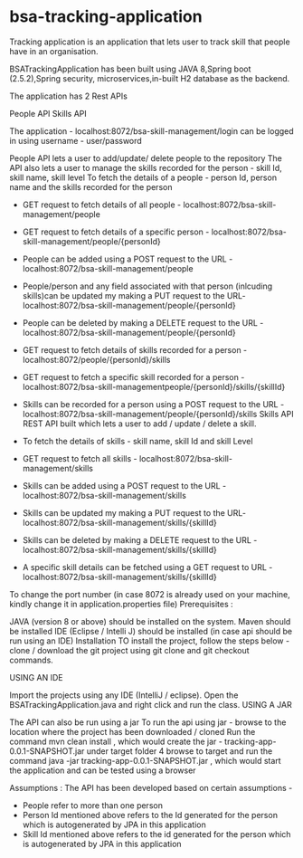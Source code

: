 # bsa-tracking-application
Tracking application is an application that lets user to track skill that people have in an organisation.


BSATrackingApplication has been built using JAVA 8,Spring boot (2.5.2),Spring security, microservices,in-built H2 database as the backend.

The application has 2 Rest APIs

People API
Skills API

The application - localhost:8072/bsa-skill-management/login can be logged in using username - user/password

People API lets a user to add/update/ delete people to the repository The API also lets a user to manage the skills recorded for the person - skill Id, skill name, skill level To fetch the details of a people - person Id, person name and the skills recorded for the person

- GET request  to fetch details of all people - localhost:8072/bsa-skill-management/people
- GET request  to fetch details of a specific person - localhost:8072/bsa-skill-management/people/{personId} 
- People can be added using a POST request to the URL - localhost:8072/bsa-skill-management/people
- People/person and any field associated with that person (inlcuding skills)can be updated my making a PUT request to the URL-  localhost:8072/bsa-skill-management/people/{personId}
- People can be deleted by making a DELETE request to the URL - localhost:8072/bsa-skill-management/people/{personId}
- GET request  to fetch details of skills recorded for a person - localhost:8072/people/{personId}/skills
- GET request to fetch a specific skill recorded for a person - localhost:8072/bsa-skill-managementpeople/{personId}/skills/{skillId}
- Skills can be recorded for a person using a POST request to the URL - localhost:8072/bsa-skill-management/people/{personId}/skills
Skills API REST API built which lets a user to add / update / delete a skill.

- To fetch the details of skills - skill name, skill Id and skill Level 
-  GET request to fetch all skills  - localhost:8072/bsa-skill-management/skills
- Skills can be added using a POST request to the URL - localhost:8072/bsa-skill-management/skills
- Skills can be updated my making a PUT request to the URL- localhost:8072/bsa-skill-management/skills/{skillId}
- Skills can be deleted by making a DELETE request to the URL - localhost:8072/bsa-skill-management/skills/{skillId}
- A specific skill details can be fetched using a GET request to URL - localhost:8072/bsa-skill-management/skills/{skillId}

To change the port number (in case 8072 is already used on your machine, kindly change it in application.properties file)
Prerequisites :

JAVA (version 8 or above) should be installed on the system. Maven should be installed IDE (Eclipse / Intelli J) should be installed (in case api should be run using an IDE) Installation TO install the project, follow the steps below - clone / download the git project using git clone and git checkout commands.

USING AN IDE

Import the projects using any IDE (IntelliJ / eclipse). Open the BSATrackingApplication.java and right click and run the class. USING A JAR

The API can also be run using a jar To run the api using jar - browse to the location where the project has been downloaded / cloned Run the command mvn clean install , which would create the jar - tracking-app-0.0.1-SNAPSHOT.jar under target folder 4 browse to target and run the command java -jar tracking-app-0.0.1-SNAPSHOT.jar , which would start the application and can be tested using a browser

Assumptions : The API has been developed based on certain assumptions -

- People refer to more than one person
- Person Id mentioned above refers to the Id generated for the person which is autogenerated by JPA in this application
- Skill Id mentioned above refers to the id generated for the person which is autogenerated by JPA in this application
